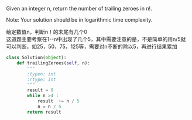 Given an integer n, return the number of trailing zeroes in n!.

Note: Your solution should be in logarithmic time complexity.


给定数值n，判断n！的末尾有几个0  
这道题主要考察在1--n中出现了几个5，其中需要注意的是，不是简单的用n/5就可以判断，如25，50，75，125等，需要对n不断的除以5，再进行结果累加

```python
class Solution(object):
    def trailingZeroes(self, n):
        """
        :typen: int
        :rtype: int
        """
        result = 0
        while n >4 :
            result  += n / 5
            n = n / 5
        return result
